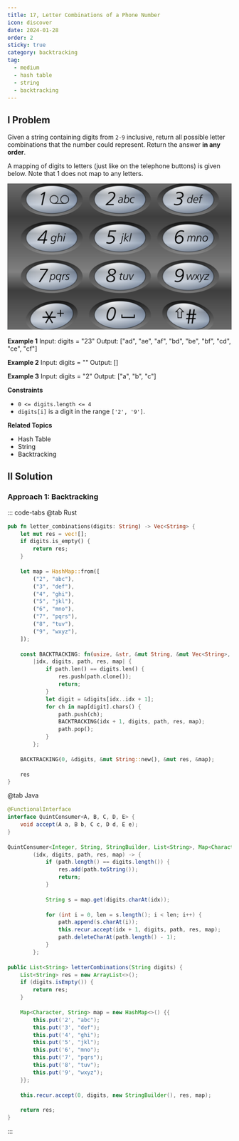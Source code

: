 ```yaml
---
title: 17, Letter Combinations of a Phone Number
icon: discover
date: 2024-01-28
order: 2
sticky: true
category: backtracking
tag: 
  - medium
  - hash table
  - string
  - backtracking
---
```


## I Problem
Given a string containing digits from `2-9` inclusive, return all possible letter combinations that the number could represent. Return the answer **in any order**.

A mapping of digits to letters (just like on the telephone buttons) is given below. Note that 1 does not map to any letters.

![](../../../../assets/leetcode/phone_number_17.png)

**Example 1**
Input: digits = "23"
Output: ["ad", "ae", "af", "bd", "be", "bf", "cd", "ce", "cf"]

**Example 2**
Input: digits = ""
Output: []

**Example 3**
Input: digits = "2"
Output: ["a", "b", "c"]

**Constraints**
- `0 <= digits.length <= 4`
- `digits[i]` is a digit in the range `['2', '9']`.

**Related Topics**
- Hash Table
- String
- Backtracking


## II Solution
### Approach 1: Backtracking
::: code-tabs
@tab Rust
```rust
pub fn letter_combinations(digits: String) -> Vec<String> {
    let mut res = vec![];
    if digits.is_empty() {
        return res;
    }

    let map = HashMap::from([
        ("2", "abc"),
        ("3", "def"),
        ("4", "ghi"),
        ("5", "jkl"),
        ("6", "mno"),
        ("7", "pqrs"),
        ("8", "tuv"),
        ("9", "wxyz"),
    ]);

    const BACKTRACKING: fn(usize, &str, &mut String, &mut Vec<String>, &HashMap<&str, &str>) =
        |idx, digits, path, res, map| {
            if path.len() == digits.len() {
                res.push(path.clone());
                return;
            }
            let digit = &digits[idx..idx + 1];
            for ch in map[digit].chars() {
                path.push(ch);
                BACKTRACKING(idx + 1, digits, path, res, map);
                path.pop();
            }
        };

    BACKTRACKING(0, &digits, &mut String::new(), &mut res, &map);

    res
}
```

@tab Java
```java
@FunctionalInterface
interface QuintConsumer<A, B, C, D, E> {
    void accept(A a, B b, C c, D d, E e);
}

QuintConsumer<Integer, String, StringBuilder, List<String>, Map<Character, String>> recur =
        (idx, digits, path, res, map) -> {
            if (path.length() == digits.length()) {
                res.add(path.toString());
                return;
            }

            String s = map.get(digits.charAt(idx));
            
            for (int i = 0, len = s.length(); i < len; i++) {
                path.append(s.charAt(i));
                this.recur.accept(idx + 1, digits, path, res, map);
                path.deleteCharAt(path.length() - 1);
            }
        };

public List<String> letterCombinations(String digits) {
    List<String> res = new ArrayList<>();
    if (digits.isEmpty()) {
        return res;
    }

    Map<Character, String> map = new HashMap<>() {{
        this.put('2', "abc");
        this.put('3', "def");
        this.put('4', "ghi");
        this.put('5', "jkl");
        this.put('6', "mno");
        this.put('7', "pqrs");
        this.put('8', "tuv");
        this.put('9', "wxyz");
    }};

    this.recur.accept(0, digits, new StringBuilder(), res, map);

    return res;
}
```
:::
